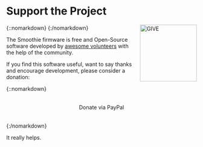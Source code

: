 
# Support the Project

{::nomarkdown}
<a href="/images/give.png">
  <img src="/images/give.png" alt="GIVE" style="width: 150px; height: 150px; float: right; margin-left: 1rem;"/>
</a>
{:/nomarkdown}

The Smoothie firmware is free and Open-Source software developed by [awesome volunteers](https://github.com/Smoothieware/Smoothieware/graphs/contributors) with the help of the community.

If you find this software useful, want to say thanks and encourage development, please consider a donation:

{::nomarkdown}
<div style="text-align: center; margin: 2rem 0;">
  <sl-button variant="primary" size="large" href="https://paypal.me/smoothieware" target="_blank">
    <sl-icon slot="prefix" name="heart-fill"></sl-icon>
    Donate via PayPal
  </sl-button>
</div>
{:/nomarkdown}

It really helps.
